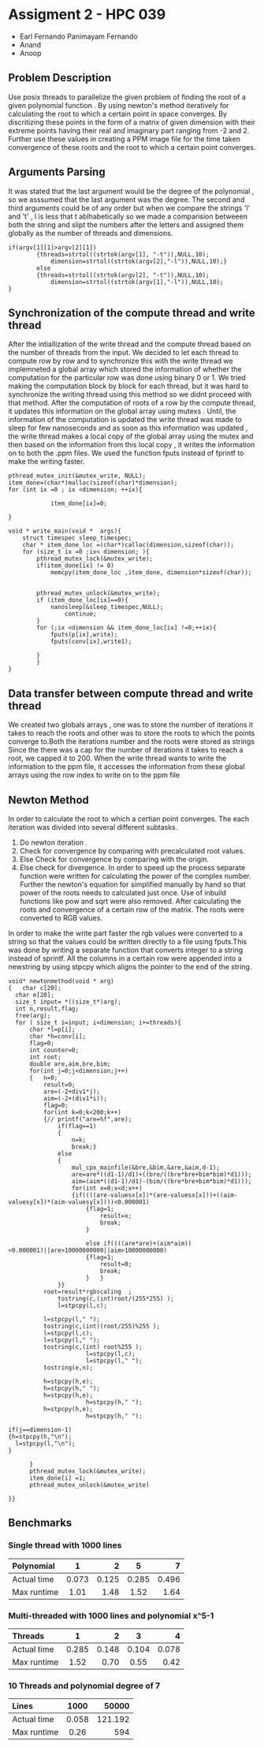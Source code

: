 # Assigment 2 - HPC 039

* Earl Fernando Panimayam Fernando
* Anand
* Anoop

## Problem Description
Use posix threads to parallelize the given problem of finding the root of a given polynomial function . By using newton's method iteratively for calculating the root to which a certain point in space converges. By discritizing these points in the form of a matrix of given dimension with their extreme points having their real and imaginary part ranging from -2 and 2. Further use these values in creating a PPM image file for the time taken convergence of these roots and the root to which a certain point converges. 

## Arguments Parsing 

It was stated that the last argument would be the degree of the polynomial , so we asssumed that the last argument was the degree. The second and third arguments could be of any order but when we compare the strings 'l' and 't' , l is less that t ablhabetically so we made a comparision betweeen both the string and slipt the numbers after the letters and assigned them globally as the number of threads and dimensions.

~~~
if(argv[1][1]>argv[2][1])
		{threads=strtol((strtok(argv[1], "-t")),NULL,10); 
			dimension=strtol((strtok(argv[2],"-l")),NULL,10);}
		else
		{threads=strtol((strtok(argv[2], "-t")),NULL,10); 
			dimension=strtol((strtok(argv[1],"-l")),NULL,10);
}
~~~


## Synchronization of the compute thread and write thread

After the intiallization of the write thread and the compute thread based on the number of threads from the input. We decided to let each thread to compute row by row and to synchronize this with the write thread we implemneted a global array which stored the information of whether the computation for the particular row was done using binary 0 or 1. We tried making the computation block by block for each thread, but it was hard to synchronize the writing thread using this method so we didnt proceed with that method. After the computation of roots of a row by the compute thread, it updates this information on the global array using mutexs  . Until, the information of the computation is updated the write thread was made to sleep for few nanoseconds and as soon as this information was updated , the write thread makes a local copy of the global array using the mutex and then based on the information from this local copy , it writes the information on to both the .ppm files.  We used the function fputs instead of fprintf to make the writing faster.
~~~
pthread_mutex_init(&mutex_write, NULL);
item_done=(char*)malloc(sizeof(char)*dimension);
for (int ix =0 ; ix <dimension; ++ix){

			item_done[ix]=0;

}
~~~
~~~
void * write_main(void *  args){
	struct timespec sleep_timespec;
	char * item_done_loc =(char*)calloc(dimension,sizeof(char));
	for (size_t ix =0 ;ix< dimension; ){
		pthread_mutex_lock(&mutex_write);
		if(item_done[ix] != 0)
			memcpy(item_done_loc ,item_done, dimension*sizeof(char));
		

		pthread_mutex_unlock(&mutex_write);
		if (item_done_loc[ix]==0){
			nanosleep(&sleep_timespec,NULL);
				continue;
		}
		for (;ix <dimension && item_done_loc[ix] !=0;++ix){
			fputs(p[ix],write);
			fputs(conv[ix],write1);
		
		}
		}
}

~~~

## Data transfer between compute thread and write thread 

We created two globals arrays , one was to store the number of iterations it takes to reach the roots and other was to store the roots to which the points converge to.Both the iterations number and the roots were stored as strings  Since the there was a cap for the number of iterations it takes to reach a root, we capped it to 200. When the write thread wants to write the information to the ppm file, it accesses the information from these global arrays using the row index to write on to the ppm file




 ## Newton Method 
 In order to calculate the root to which a certian point converges. The each iteration was divided into several different subtasks.

1. Do newton iteration .
2. Check for convergence by comparing with precalculated root values.
3. Else Check for convergence by comparing with the origin.
4. Else check for divergence. In order to speed up the process separate function were written for calculating the power of the complex number. Further the newton's equation for simplified manually by hand so that power of the roots needs to calculated just once. Use of inbuild functions like pow and sqrt were also removed. After calculating the roots and convergence of a certain row of the matrix. The roots were converted to RGB values.

In order to make the write part faster the rgb values were converted to a string so that the values could be written directly to a file using fputs.This was done by writing a separate function that converts integer to a string instead of sprintf. All the columns in a certain row were appended into a newstring by using stpcpy which aligns the pointer to the end of the string.

  ~~~
  void* newtonmethod(void * arg)
{	char c[20];
	char e[20];
	size_t input= *((size_t*)arg);
	int n,result,flag;
	free(arg);
	for ( size_t i=input; i<dimension; i+=threads){ 	
		char *l=p[i];
		char *h=conv[i];
		flag=0;
		int counter=0;
		int root;
		double are,aim,bre,bim;
		for(int j=0;j<dimension;j++)
		{	n=0;
			result=0;
			are=(-2+div1*j);
			aim=(-2+(div1*i));
			flag=0;
			for(int k=0;k<200;k++)
			{//	printf("are=%f",are);
				if(flag==1)
				{
					n=k;
					break;}
				else
				{
					mul_cpx_mainfile(&bre,&bim,&are,&aim,d-1);
					are=are*((d1-1)/d1)+((bre/((bre*bre+bim*bim)*d1)));
					aim=(aim*((d1-1)/d1)-(bim/((bre*bre+bim*bim)*d1)));
					for(int x=0;x<d;x++)
					{if((((are-valuesx[x])*(are-valuesx[x]))+((aim-valuesy[x])*(aim-valuesy[x])))<0.000001)	
						{flag=1;
							result=x;
							break;	
						}	

						else if((((are*are)+(aim*aim))<0.000001)||are>10000000000||aim>10000000000)
						{flag=1;
							result=0;
							break;
						}	}
				}}
			root=result*rgbscaling	;
				tostring(c,(int)root/(255*255) );
				l=stpcpy(l,c);

			l=stpcpy(l," ");
			tostring(c,(int)(root/255)%255 );
			l=stpcpy(l,c);
			l=stpcpy(l," ");
			tostring(c,(int) root%255 );
                        l=stpcpy(l,c);
                        l=stpcpy(l," ");
			tostring(e,n);

			h=stpcpy(h,e);
			h=stpcpy(h," ");
			h=stpcpy(h,e);
                        h=stpcpy(h," ");
			h=stpcpy(h,e);
                        h=stpcpy(h," ");

if(j==dimension-1)
{h=stpcpy(h,"\n");
	l=stpcpy(l,"\n");
}
			
		}
		pthread_mutex_lock(&mutex_write);
		item_done[i] =1;
		pthread_mutex_unlock(&mutex_write)

}}  
  ~~~
  
 
 
 





## Benchmarks
### Single thread with 1000 lines 

|Polynomial  | 1       | 2       |5        |7        | 
|:-----------|:-------:|--------:|:-------:|--------:|
|Actual time | 0.073   |  0.125  | 0.285   | 0.496   |
|Max runtime | 1.01    | 1.48    | 1.52    | 1.64    |




### Multi-threaded with 1000 lines and polynomial x^5-1

|Threads     | 1       | 2       |3        |4        | 
|:-----------|:-------:|--------:|:-------:|--------:|
|Actual time | 0.285   |  0.148  | 0.104   | 0.078   |
|Max runtime | 1.52    | 0.70    | 0.55    | 0.42    |



### 10 Threads and polynomial degree of 7

|Lines        | 1000    | 50000  |
|:------------|:-------:|-------:|
|Actual time  | 0.058   |121.192 |
|Max runtime  | 0.26    |594     |

